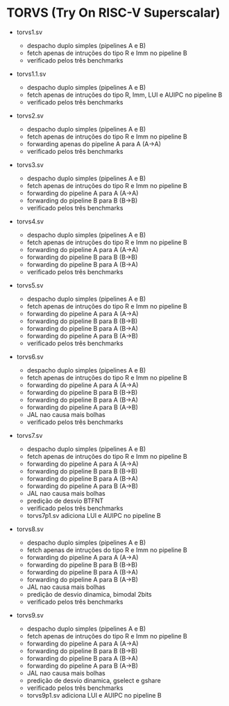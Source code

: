 # TORVS (Try On RISC-V Superscalar)

- torvs1.sv
	- despacho duplo simples (pipelines A e B)
	- fetch apenas de intruções do tipo R e Imm no pipeline B
	- verificado pelos três benchmarks

- torvs1.1.sv
	- despacho duplo simples (pipelines A e B)
	- fetch apenas de intruções do tipo R, Imm, LUI e AUIPC no pipeline B
	- verificado pelos três benchmarks

- torvs2.sv
	- despacho duplo simples (pipelines A e B)
	- fetch apenas de intruções do tipo R e Imm no pipeline B
	- forwarding apenas do pipeline A para A (A-\>A)
	- verificado pelos três benchmarks

- torvs3.sv
	- despacho duplo simples (pipelines A e B)
	- fetch apenas de intruções do tipo R e Imm no pipeline B
	- forwarding do pipeline A para A (A-\>A)
	- forwarding do pipeline B para B (B-\>B)
	- verificado pelos três benchmarks

- torvs4.sv
	- despacho duplo simples (pipelines A e B)
	- fetch apenas de intruções do tipo R e Imm no pipeline B
	- forwarding do pipeline A para A (A-\>A)
	- forwarding do pipeline B para B (B-\>B)
	- forwarding do pipeline B para A (B-\>A)
	- verificado pelos três benchmarks

- torvs5.sv
	- despacho duplo simples (pipelines A e B)
	- fetch apenas de intruções do tipo R e Imm no pipeline B
	- forwarding do pipeline A para A (A-\>A)
	- forwarding do pipeline B para B (B-\>B)
	- forwarding do pipeline B para A (B-\>A)
	- forwarding do pipeline A para B (A-\>B)
	- verificado pelos três benchmarks

- torvs6.sv
	- despacho duplo simples (pipelines A e B)
	- fetch apenas de intruções do tipo R e Imm no pipeline B
	- forwarding do pipeline A para A (A-\>A)
	- forwarding do pipeline B para B (B-\>B)
	- forwarding do pipeline B para A (B-\>A)
	- forwarding do pipeline A para B (A-\>B)
	- JAL nao causa mais bolhas
	- verificado pelos três benchmarks

- torvs7.sv
	- despacho duplo simples (pipelines A e B)
	- fetch apenas de intruções do tipo R e Imm no pipeline B
	- forwarding do pipeline A para A (A-\>A)
	- forwarding do pipeline B para B (B-\>B)
	- forwarding do pipeline B para A (B-\>A)
	- forwarding do pipeline A para B (A-\>B)
	- JAL nao causa mais bolhas
	- predição de desvio BTFNT
	- verificado pelos três benchmarks
	- torvs7p1.sv adiciona LUI e AUIPC no pipeline B

- torvs8.sv
	- despacho duplo simples (pipelines A e B)
	- fetch apenas de intruções do tipo R e Imm no pipeline B
	- forwarding do pipeline A para A (A-\>A)
	- forwarding do pipeline B para B (B-\>B)
	- forwarding do pipeline B para A (B-\>A)
	- forwarding do pipeline A para B (A-\>B)
	- JAL nao causa mais bolhas
	- predição de desvio dinamica, bimodal 2bits
	- verificado pelos três benchmarks

- torvs9.sv
	- despacho duplo simples (pipelines A e B)
	- fetch apenas de intruções do tipo R e Imm no pipeline B
	- forwarding do pipeline A para A (A-\>A)
	- forwarding do pipeline B para B (B-\>B)
	- forwarding do pipeline B para A (B-\>A)
	- forwarding do pipeline A para B (A-\>B)
	- JAL nao causa mais bolhas
	- predição de desvio dinamica, gselect e gshare
	- verificado pelos três benchmarks
	- torvs9p1.sv adiciona LUI e AUIPC no pipeline B

